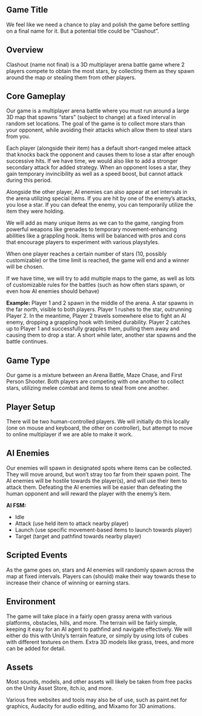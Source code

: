 ## **Game Title**

We feel like we need a chance to play and polish the game before settling on a final name for it. But a potential title could be “Clashout”.

## **Overview**

Clashout (name not final) is a 3D multiplayer arena battle  game where 2 players compete to obtain the most stars, by collecting them as they spawn around the map or stealing them from other players.

## **Core Gameplay**

Our game is a multiplayer arena battle where you must run around a large 3D map that spawns “stars” (subject to change) at a fixed interval in random set locations. The goal of the game is to collect more stars than your opponent, while avoiding their attacks which allow them to steal stars from you.

Each player (alongside their item) has a default short-ranged melee attack that knocks back the opponent and causes them to lose a star after enough successive hits. If we have time, we would also like to add a stronger secondary attack for added strategy. When an opponent loses a star, they gain temporary invincibility as well as a speed boost, but cannot attack during this period.

Alongside the other player, AI enemies can also appear at set intervals in the arena utilizing special items. If you are hit by one of the enemy’s attacks, you lose a star. If you can defeat the enemy, you can temporarily utilize the item they were holding.

We will add as many unique items as we can to the game, ranging from powerful weapons like grenades to temporary movement-enhancing abilities like a grappling hook. Items will be balanced with pros and cons that encourage players to experiment with various playstyles.

When one player reaches a certain number of stars (10, possibly customizable) or the time limit is reached, the game will end and a winner will be chosen.

If we have time, we will try to add multiple maps to the game, as well as lots of customizable rules for the battles (such as how often stars spawn, or even how AI enemies should behave)

**Example:** Player 1 and 2 spawn in the middle of the arena. A star spawns in the far north, visible to both players. Player 1 rushes to the star, outrunning Player 2\. In the meantime, Player 2 travels somewhere else to fight an AI enemy, dropping a grappling hook with limited durability. Player 2 catches up to Player 1 and successfully grapples them, pulling them away and causing them to drop a star. A short while later, another star spawns and the battle continues.

## **Game Type**  
Our game is a mixture between an Arena Battle, Maze Chase, and First Person Shooter. Both players are competing with one another to collect stars, utilizing melee combat and items to steal from one another.

## **Player Setup**

There will be two human-controlled players. We will initially do this locally (one on mouse and keyboard, the other on controller), but attempt to move to online multiplayer if we are able to make it work.

## **AI Enemies**  
Our enemies will spawn in designated spots where items can be collected. They will move around, but won’t stray too far from their spawn point. The AI enemies will be hostile towards the player(s), and will use their item to attack them. Defeating the AI enemies will be easier than defeating the human opponent and will reward  the player with the enemy’s item.

**AI FSM:**

* Idle  
* Attack (use held item to attack nearby player)  
* Launch (use specific movement-based items to launch towards player)  
* Target (target and pathfind towards nearby player)

## **Scripted Events**  
As the game goes on, stars and AI enemies will randomly spawn across the map at fixed intervals. Players can (should) make their way towards these to increase their chance of winning or earning stars.

## **Environment**  
The game will take place in a fairly open grassy arena with various platforms, obstacles, hills, and more. The terrain will be fairly simple, keeping it easy for an AI agent to pathfind and navigate effectively. We will either do this with Unity’s terrain feature, or simply by using lots of cubes with different textures on them. Extra 3D models like grass, trees, and more can be added for detail.

## **Assets**  
Most sounds, models, and other assets will likely be taken from free packs on the Unity Asset Store, itch.io, and more.

Various free websites and tools may also be of use, such as paint.net for graphics, Audacity for audio editing, and Mixamo for 3D animations.